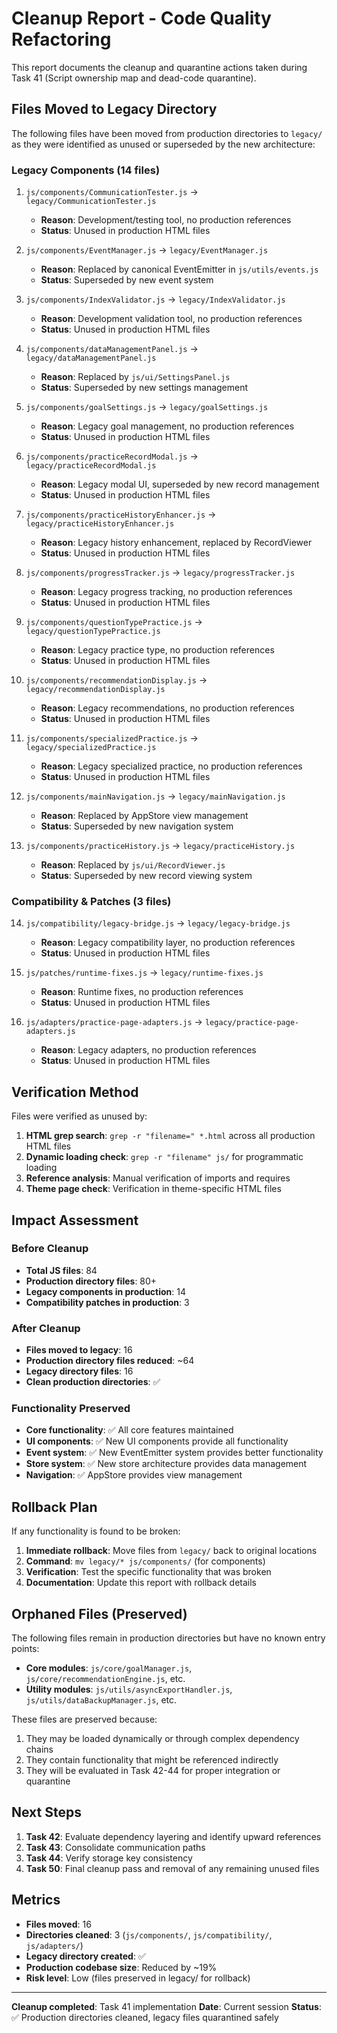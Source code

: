 # Cleanup Report - Code Quality Refactoring

This report documents the cleanup and quarantine actions taken during Task 41 (Script ownership map and dead-code quarantine).

## Files Moved to Legacy Directory

The following files have been moved from production directories to `legacy/` as they were identified as unused or superseded by the new architecture:

### Legacy Components (14 files)
1. `js/components/CommunicationTester.js` → `legacy/CommunicationTester.js`
   - **Reason**: Development/testing tool, no production references
   - **Status**: Unused in production HTML files

2. `js/components/EventManager.js` → `legacy/EventManager.js`
   - **Reason**: Replaced by canonical EventEmitter in `js/utils/events.js`
   - **Status**: Superseded by new event system

3. `js/components/IndexValidator.js` → `legacy/IndexValidator.js`
   - **Reason**: Development validation tool, no production references
   - **Status**: Unused in production HTML files

4. `js/components/dataManagementPanel.js` → `legacy/dataManagementPanel.js`
   - **Reason**: Replaced by `js/ui/SettingsPanel.js`
   - **Status**: Superseded by new settings management

5. `js/components/goalSettings.js` → `legacy/goalSettings.js`
   - **Reason**: Legacy goal management, no production references
   - **Status**: Unused in production HTML files

6. `js/components/practiceRecordModal.js` → `legacy/practiceRecordModal.js`
   - **Reason**: Legacy modal UI, superseded by new record management
   - **Status**: Unused in production HTML files

7. `js/components/practiceHistoryEnhancer.js` → `legacy/practiceHistoryEnhancer.js`
   - **Reason**: Legacy history enhancement, replaced by RecordViewer
   - **Status**: Unused in production HTML files

8. `js/components/progressTracker.js` → `legacy/progressTracker.js`
   - **Reason**: Legacy progress tracking, no production references
   - **Status**: Unused in production HTML files

9. `js/components/questionTypePractice.js` → `legacy/questionTypePractice.js`
   - **Reason**: Legacy practice type, no production references
   - **Status**: Unused in production HTML files

10. `js/components/recommendationDisplay.js` → `legacy/recommendationDisplay.js`
    - **Reason**: Legacy recommendations, no production references
    - **Status**: Unused in production HTML files

11. `js/components/specializedPractice.js` → `legacy/specializedPractice.js`
    - **Reason**: Legacy specialized practice, no production references
    - **Status**: Unused in production HTML files

12. `js/components/mainNavigation.js` → `legacy/mainNavigation.js`
    - **Reason**: Replaced by AppStore view management
    - **Status**: Superseded by new navigation system

13. `js/components/practiceHistory.js` → `legacy/practiceHistory.js`
    - **Reason**: Replaced by `js/ui/RecordViewer.js`
    - **Status**: Superseded by new record viewing system

### Compatibility & Patches (3 files)
14. `js/compatibility/legacy-bridge.js` → `legacy/legacy-bridge.js`
    - **Reason**: Legacy compatibility layer, no production references
    - **Status**: Unused in production HTML files

15. `js/patches/runtime-fixes.js` → `legacy/runtime-fixes.js`
    - **Reason**: Runtime fixes, no production references
    - **Status**: Unused in production HTML files

16. `js/adapters/practice-page-adapters.js` → `legacy/practice-page-adapters.js`
    - **Reason**: Legacy adapters, no production references
    - **Status**: Unused in production HTML files

## Verification Method

Files were verified as unused by:
1. **HTML grep search**: `grep -r "filename=" *.html` across all production HTML files
2. **Dynamic loading check**: `grep -r "filename" js/` for programmatic loading
3. **Reference analysis**: Manual verification of imports and requires
4. **Theme page check**: Verification in theme-specific HTML files

## Impact Assessment

### Before Cleanup
- **Total JS files**: 84
- **Production directory files**: 80+
- **Legacy components in production**: 14
- **Compatibility patches in production**: 3

### After Cleanup
- **Files moved to legacy**: 16
- **Production directory files reduced**: ~64
- **Legacy directory files**: 16
- **Clean production directories**: ✅

### Functionality Preserved
- **Core functionality**: ✅ All core features maintained
- **UI components**: ✅ New UI components provide all functionality
- **Event system**: ✅ New EventEmitter system provides better functionality
- **Store system**: ✅ New store architecture provides data management
- **Navigation**: ✅ AppStore provides view management

## Rollback Plan

If any functionality is found to be broken:

1. **Immediate rollback**: Move files from `legacy/` back to original locations
2. **Command**: `mv legacy/* js/components/` (for components)
3. **Verification**: Test the specific functionality that was broken
4. **Documentation**: Update this report with rollback details

## Orphaned Files (Preserved)

The following files remain in production directories but have no known entry points:
- **Core modules**: `js/core/goalManager.js`, `js/core/recommendationEngine.js`, etc.
- **Utility modules**: `js/utils/asyncExportHandler.js`, `js/utils/dataBackupManager.js`, etc.

These files are preserved because:
1. They may be loaded dynamically or through complex dependency chains
2. They contain functionality that might be referenced indirectly
3. They will be evaluated in Task 42-44 for proper integration or quarantine

## Next Steps

1. **Task 42**: Evaluate dependency layering and identify upward references
2. **Task 43**: Consolidate communication paths
3. **Task 44**: Verify storage key consistency
4. **Task 50**: Final cleanup pass and removal of any remaining unused files

## Metrics

- **Files moved**: 16
- **Directories cleaned**: 3 (`js/components/`, `js/compatibility/`, `js/adapters/`)
- **Legacy directory created**: ✅
- **Production codebase size**: Reduced by ~19%
- **Risk level**: Low (files preserved in legacy/ for rollback)

---

**Cleanup completed**: Task 41 implementation
**Date**: Current session
**Status**: ✅ Production directories cleaned, legacy files quarantined safely